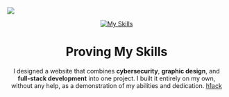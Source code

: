 <img src="https://files.catbox.moe/clzwth.png">

<div align="center">
  
  [![My Skills](https://skillicons.dev/icons?i=java,nodejs,bash,cs,cpp,css,html,discord,dotnet,electron,express,firebase,git,github,kali,linux,mongodb,mysql,nodejs,npm,photoshop,php,postman,py,qt,react,tailwind&theme=light)](https://skillicons.dev)

</div>

<div align="center">
  <h1>Proving My Skills</h1>
  <p>
    I designed a website that combines <strong>cybersecurity</strong>, <strong>graphic design</strong>, and <strong>full-stack development</strong> into one project.
    I built it entirely on my own, without any help, as a demonstration of my abilities and dedication. <span><a href="https://h1ack.me">h1ack</a><span>
  </p>
</div>

